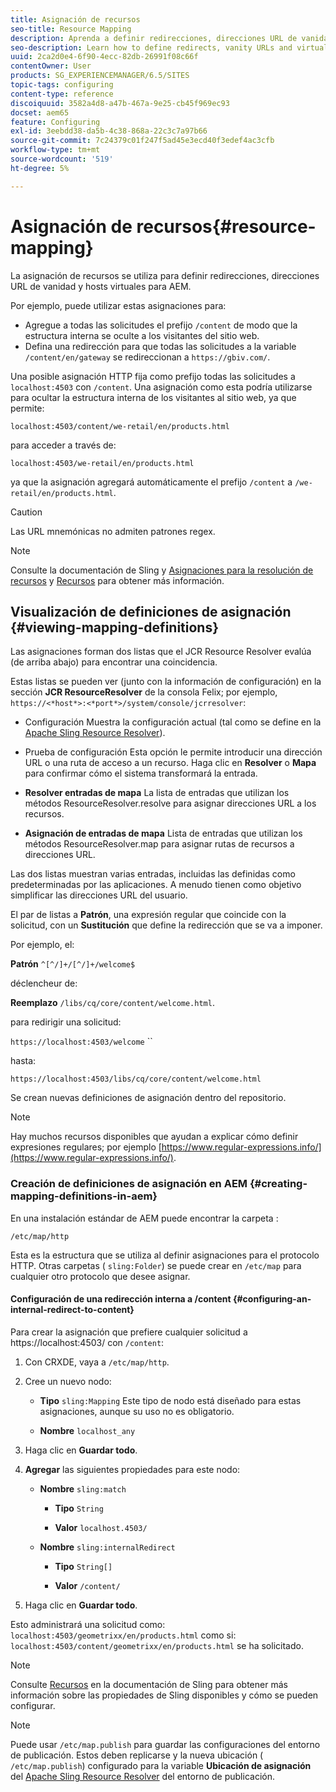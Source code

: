 ```yaml
---
title: Asignación de recursos
seo-title: Resource Mapping
description: Aprenda a definir redirecciones, direcciones URL de vanidad y hosts virtuales para AEM mediante la asignación de recursos.
seo-description: Learn how to define redirects, vanity URLs and virtual hosts for AEM by using resource mapping.
uuid: 2ca2d0e4-6f90-4ecc-82db-26991f08c66f
contentOwner: User
products: SG_EXPERIENCEMANAGER/6.5/SITES
topic-tags: configuring
content-type: reference
discoiquuid: 3582a4d8-a47b-467a-9e25-cb45f969ec93
docset: aem65
feature: Configuring
exl-id: 3eebdd38-da5b-4c38-868a-22c3c7a97b66
source-git-commit: 7c24379c01f247f5ad45e3ecd40f3edef4ac3cfb
workflow-type: tm+mt
source-wordcount: '519'
ht-degree: 5%

---
```


# Asignación de recursos{#resource-mapping}

La asignación de recursos se utiliza para definir redirecciones, direcciones URL de vanidad y hosts virtuales para AEM.

Por ejemplo, puede utilizar estas asignaciones para:

* Agregue a todas las solicitudes el prefijo `/content` de modo que la estructura interna se oculte a los visitantes del sitio web.
* Defina una redirección para que todas las solicitudes a la variable `/content/en/gateway` se redireccionan a `https://gbiv.com/`.

Una posible asignación HTTP fija como prefijo todas las solicitudes a `localhost:4503` con `/content`. Una asignación como esta podría utilizarse para ocultar la estructura interna de los visitantes al sitio web, ya que permite:

`localhost:4503/content/we-retail/en/products.html`

para acceder a través de:

`localhost:4503/we-retail/en/products.html`

ya que la asignación agregará automáticamente el prefijo `/content` a `/we-retail/en/products.html`.

>[!CAUTION]
>
>Las URL mnemónicas no admiten patrones regex.

>[!NOTE]
>
>Consulte la documentación de Sling y [Asignaciones para la resolución de recursos](https://sling.apache.org/site/resources.html) y [Recursos](https://sling.apache.org/site/mappings-for-resource-resolution.html) para obtener más información.

## Visualización de definiciones de asignación {#viewing-mapping-definitions}

Las asignaciones forman dos listas que el JCR Resource Resolver evalúa (de arriba abajo) para encontrar una coincidencia.

Estas listas se pueden ver (junto con la información de configuración) en la sección **JCR ResourceResolver** de la consola Felix; por ejemplo, `https://<*host*>:<*port*>/system/console/jcrresolver`:

* Configuración Muestra la configuración actual (tal como se define en la [Apache Sling Resource Resolver](/help/sites-deploying/osgi-configuration-settings.md#apacheslingresourceresolver)).

* Prueba de configuración Esta opción le permite introducir una dirección URL o una ruta de acceso a un recurso. Haga clic en **Resolver** o **Mapa** para confirmar cómo el sistema transformará la entrada.

* **Resolver entradas de mapa**
La lista de entradas que utilizan los métodos ResourceResolver.resolve para asignar direcciones URL a los recursos.

* **Asignación de entradas de mapa**
Lista de entradas que utilizan los métodos ResourceResolver.map para asignar rutas de recursos a direcciones URL.

Las dos listas muestran varias entradas, incluidas las definidas como predeterminadas por las aplicaciones. A menudo tienen como objetivo simplificar las direcciones URL del usuario.

El par de listas a **Patrón**, una expresión regular que coincide con la solicitud, con un **Sustitución** que define la redirección que se va a imponer.

Por ejemplo, el:

**Patrón** `^[^/]+/[^/]+/welcome$`

déclencheur de:

**Reemplazo** `/libs/cq/core/content/welcome.html`.

para redirigir una solicitud:

`https://localhost:4503/welcome` ``

hasta:

`https://localhost:4503/libs/cq/core/content/welcome.html`

Se crean nuevas definiciones de asignación dentro del repositorio.

>[!NOTE]
>
>Hay muchos recursos disponibles que ayudan a explicar cómo definir expresiones regulares; por ejemplo [https://www.regular-expressions.info/](https://www.regular-expressions.info/).

### Creación de definiciones de asignación en AEM {#creating-mapping-definitions-in-aem}

En una instalación estándar de AEM puede encontrar la carpeta :

`/etc/map/http`

Esta es la estructura que se utiliza al definir asignaciones para el protocolo HTTP. Otras carpetas ( `sling:Folder`) se puede crear en `/etc/map` para cualquier otro protocolo que desee asignar.

#### Configuración de una redirección interna a /content {#configuring-an-internal-redirect-to-content}

Para crear la asignación que prefiere cualquier solicitud a https://localhost:4503/ con `/content`:

1. Con CRXDE, vaya a `/etc/map/http`.

1. Cree un nuevo nodo:

   * **Tipo** `sling:Mapping`
Este tipo de nodo está diseñado para estas asignaciones, aunque su uso no es obligatorio.

   * **Nombre** `localhost_any`

1. Haga clic en **Guardar todo**.
1. **Agregar** las siguientes propiedades para este nodo:

   * **Nombre** `sling:match`

      * **Tipo** `String`

      * **Valor** `localhost.4503/`
   * **Nombre** `sling:internalRedirect`

      * **Tipo** `String[]`

      * **Valor** `/content/`


1. Haga clic en **Guardar todo**.

Esto administrará una solicitud como:
`localhost:4503/geometrixx/en/products.html`
como si:
`localhost:4503/content/geometrixx/en/products.html`
se ha solicitado.

>[!NOTE]
>
>Consulte [Recursos](https://sling.apache.org/site/mappings-for-resource-resolution.html) en la documentación de Sling para obtener más información sobre las propiedades de Sling disponibles y cómo se pueden configurar.

>[!NOTE]
>
>Puede usar `/etc/map.publish` para guardar las configuraciones del entorno de publicación. Estos deben replicarse y la nueva ubicación ( `/etc/map.publish`) configurado para la variable **Ubicación de asignación** del [Apache Sling Resource Resolver](/help/sites-deploying/osgi-configuration-settings.md#apacheslingresourceresolver) del entorno de publicación.
